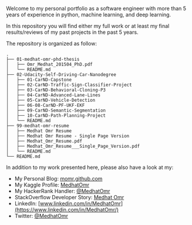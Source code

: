 Welcome to my personal portfolio as a software engineer with more than 5 years of experience in python, machine learning, and deep learning.

In this repository you will find either my full work or at least my final results/reviews of my past projects in the past 5 years.

The repository is organized as follow:

```
.
├── 01-medhat-omr-phd-thesis
│   ├── Omr_Medhat_201504_PhD.pdf
│   └── README.md
├── 02-Udacity-Self-Driving-Car-Nanodegree
│   ├── 01-CarND-Capstone
│   ├── 02-CarND-Traffic-Sign-Classifier-Project
│   ├── 03-CarND-Behavioral-Cloning-P3
│   ├── 04-CarND-Advanced-Lane-Lines
│   ├── 05-CarND-Vehicle-Detection
│   ├── 06-08-CarND-PF-UKF-EKF
│   ├── 09-CarND-Semantic-Segmentation
│   ├── 10-CarND-Path-Planning-Project
│   └── README.md
├── 99-medhat-omr-resume
│   ├── Medhat Omr Resume
│   ├── Medhat Omr Resume - Single Page Version
│   ├── Medhat_Omr_Resume.pdf
│   ├── Medhat_Omr_Resume___Single_Page_Version.pdf
│   └── README.md
└── README.md
```

In addition to my work presented here, please also have a look at my:
- My Personal Blog: [momr.github.com](https://momr.github.io/)
- My Kaggle Profile: [MedhatOmr](https://www.kaggle.com/medhatomr)
- My HackerRank Handler: [@MedhatOmr](https://www.hackerrank.com/MedhatOmr)
- StackOverflow Developer Story: [Medhat Omr](https://stackoverflow.com/story/momr)
- LinkedIn: [www.linkedin.com/in/MedhatOmr](https://www.linkedin.com/in/MedhatOmr/)
- Twitter: [@MedhatOmr](https://twitter.com/MedhatOmr)


<!-- [2018 Developer Skills Report](https://research.hackerrank.com/developer-skills/2018/) -->